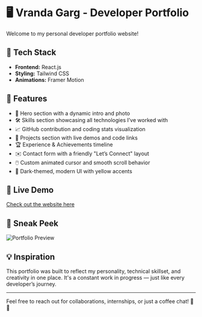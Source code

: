 # 🖥️ Vranda Garg - Developer Portfolio

Welcome to my personal developer portfolio website!

## 🚀 Tech Stack
- **Frontend:** React.js
- **Styling:** Tailwind CSS
- **Animations:** Framer Motion

## 🎨 Features
- 👋 Hero section with a dynamic intro and photo
- 🛠️ Skills section showcasing all technologies I’ve worked with
- 📈 GitHub contribution and coding stats visualization
- 📂 Projects section with live demos and code links
- 🏆 Experience & Achievements timeline
- ✉️ Contact form with a friendly "Let’s Connect" layout
- 🖱️ Custom animated cursor and smooth scroll behavior
- 🌙 Dark-themed, modern UI with yellow accents

## 🔗 Live Demo
[Check out the website here](https://vrandagarg.me/) <!-- Replace # with your actual deployed link -->

## 📸 Sneak Peek
![Portfolio Preview](/home.png) <!-- Replace with actual screenshot if you want -->

## 💡 Inspiration
This portfolio was built to reflect my personality, technical skillset, and creativity in one place. It's a constant work in progress — just like every developer’s journey.

---

Feel free to reach out for collaborations, internships, or just a coffee chat! 🚀✨